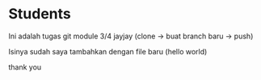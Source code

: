 # Students
Ini adalah tugas git module 3/4 jayjay (clone -> buat branch baru -> push)

Isinya sudah saya tambahkan dengan file baru (hello world)

thank you